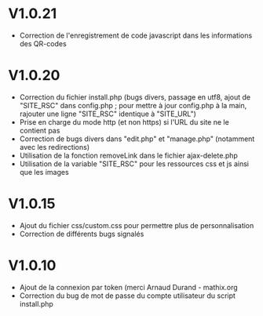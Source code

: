 # V1.0.21
- Correction de l'enregistrement de code javascript dans les informations des QR-codes

# V1.0.20
- Correction du fichier install.php (bugs divers, passage en utf8, ajout de "SITE_RSC" dans config.php ; pour mettre à jour config.php à la main, rajouter une ligne "SITE_RSC" identique à "SITE_URL")
- Prise en charge du mode http (et non https) si l'URL du site ne le contient pas
- Correction de bugs divers dans "edit.php" et "manage.php" (notamment avec les redirections)
- Utilisation de la fonction removeLink dans le fichier ajax-delete.php
- Utilisation de la variable "SITE_RSC" pour les ressources css et js ainsi que les images

# V1.0.15
- Ajout du fichier css/custom.css pour permettre plus de personnalisation
- Correction de différents bugs signalés

# V1.0.10
- Ajout de la connexion par token (merci Arnaud Durand - mathix.org
- Correction du bug de mot de passe du compte utilisateur du script install.php